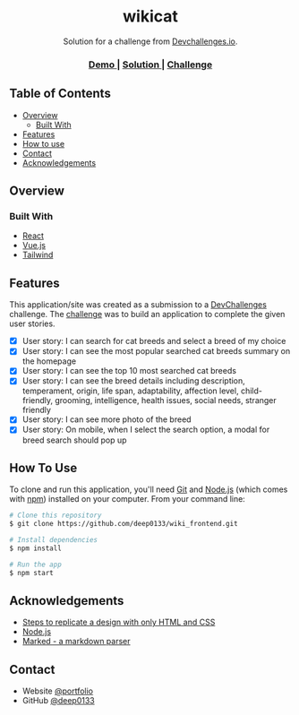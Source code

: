 <!-- Please update value in the {}  -->

<h1 align="center">wikicat</h1>

<div align="center">
   Solution for a challenge from  <a href="http://devchallenges.io" target="_blank">Devchallenges.io</a>.
</div>

<div align="center">
  <h3>
    <a href="https://wikicatdavchallenges.netlify.app/">
      Demo
    </a>
    <span> | </span>
    <a href="https://github.com/deep0133/wiki_frontend.git">
      Solution
    </a>
    <span> | </span>
    <a href="https://devchallenges.io/challenges/f4NJ53rcfgrP6sBMD2jt">
      Challenge
    </a>
  </h3>
</div>

<!-- TABLE OF CONTENTS -->

## Table of Contents

- [Overview](#overview)
  - [Built With](#built-with)
- [Features](#features)
- [How to use](#how-to-use)
- [Contact](#contact)
- [Acknowledgements](#acknowledgements)

<!-- OVERVIEW -->

## Overview

### Built With

<!-- This section should list any major frameworks that you built your project using. Here are a few examples.-->

- [React](https://reactjs.org/)
- [Vue.js](https://vuejs.org/)
- [Tailwind](https://tailwindcss.com/)

## Features

<!-- List the features of your application or follow the template. Don't share the figma file here :) -->

This application/site was created as a submission to a [DevChallenges](https://devchallenges.io/challenges) challenge. The [challenge](https://devchallenges.io/challenges/f4NJ53rcfgrP6sBMD2jt) was to build an application to complete the given user stories.

- [x] User story: I can search for cat breeds and select a breed of my choice
- [x] User story: I can see the most popular searched cat breeds summary on the homepage
- [x] User story: I can see the top 10 most searched cat breeds
- [x] User story: I can see the breed details including description, temperament, origin, life span, adaptability, affection level, child-friendly, grooming, intelligence, health issues, social needs, stranger friendly
- [x] User story: I can see more photo of the breed
- [x] User story: On mobile, when I select the search option, a modal for breed search should pop up

## How To Use

<!-- Example: -->

To clone and run this application, you'll need [Git](https://git-scm.com) and [Node.js](https://nodejs.org/en/download/) (which comes with [npm](http://npmjs.com)) installed on your computer. From your command line:

```bash
# Clone this repository
$ git clone https://github.com/deep0133/wiki_frontend.git

# Install dependencies
$ npm install

# Run the app
$ npm start
```

## Acknowledgements

- [Steps to replicate a design with only HTML and CSS](https://devchallenges-blogs.web.app/how-to-replicate-design/)
- [Node.js](https://nodejs.org/)
- [Marked - a markdown parser](https://github.com/chjj/marked)

## Contact

- Website [@portfolio](https://deep0133.github.io/Portfolio/)
- GitHub [@deep0133](https://{github.com/deep0133})
